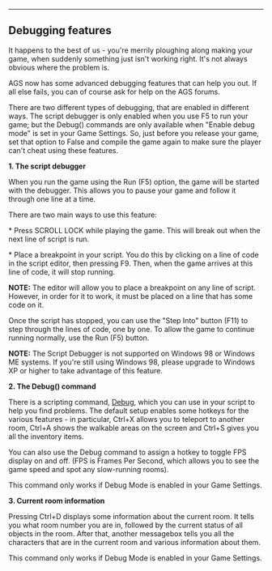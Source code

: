 


------------------------------------------------------------------------

Debugging features
------------------

It happens to the best of us - you're merrily ploughing along making
your game, when suddenly something just isn't working right. It's not
always obvious where the problem is.

AGS now has some advanced debugging features that can help you out. If
all else fails, you can of course ask for help on the AGS forums.

There are two different types of debugging, that are enabled in
different ways. The script debugger is only enabled when you use F5 to
run your game; but the Debug() commands are only available when "Enable
debug mode" is set in your Game Settings. So, just before you release
your game, set that option to False and compile the game again to make
sure the player can't cheat using these features.

**1. The script debugger**

When you run the game using the Run (F5) option, the game will be
started with the debugger. This allows you to pause your game and follow
it through one line at a time.

There are two main ways to use this feature:

\* Press SCROLL LOCK while playing the game. This will break out when
the next line of script is run.

\* Place a breakpoint in your script. You do this by clicking on a line
of code in the script editor, then pressing F9. Then, when the game
arrives at this line of code, it will stop running.

**NOTE:** The editor will allow you to place a breakpoint on any line of
script. However, in order for it to work, it must be placed on a line
that has some code on it.

Once the script has stopped, you can use the "Step Into" button (F11) to
step through the lines of code, one by one. To allow the game to
continue running normally, use the Run (F5) button.

**NOTE:** The Script Debugger is not supported on Windows 98 or Windows
ME systems. If you're still using Windows 98, please upgrade to Windows
XP or higher to take advantage of this feature.

**2. The Debug() command**

There is a scripting command, [Debug](ags54#Debug), which you can
use in your script to help you find problems. The default setup enables
some hotkeys for the various features - in particular, Ctrl+X allows you
to teleport to another room, Ctrl+A shows the walkable areas on the
screen and Ctrl+S gives you all the inventory items.

You can also use the Debug command to assign a hotkey to toggle FPS
display on and off. (FPS is Frames Per Second, which allows you to see
the game speed and spot any slow-running rooms).

This command only works if Debug Mode is enabled in your Game Settings.

**3. Current room information**

Pressing Ctrl+D displays some information about the current room. It
tells you what room number you are in, followed by the current status of
all objects in the room. After that, another messagebox tells you all
the characters that are in the current room and various information
about them.

This command only works if Debug Mode is enabled in your Game Settings.
